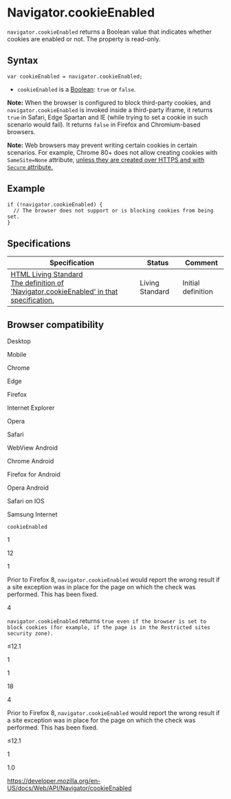 Navigator.cookieEnabled
=======================

`navigator.cookieEnabled` returns a Boolean value that indicates whether cookies are enabled or not. The property is read-only.

Syntax
------

    var cookieEnabled = navigator.cookieEnabled;

-   `cookieEnabled` is a [Boolean](https://developer.mozilla.org/en-US/docs/Glossary/Boolean): `true` or `false`.

**Note:** When the browser is configured to block third-party cookies, and `navigator.cookieEnabled` is invoked inside a third-party iframe, it returns `true` in Safari, Edge Spartan and IE (while trying to set a cookie in such scenario would fail). It returns `false` in Firefox and Chromium-based browsers.

**Note:** Web browsers may prevent writing certain cookies in certain scenarios. For example, Chrome 80+ does not allow creating cookies with `SameSite=None` attribute, [unless they are created over HTTPS and with `Secure` attribute.](https://www.chromestatus.com/feature/5633521622188032)

Example
-------

    if (!navigator.cookieEnabled) {
      // The browser does not support or is blocking cookies from being set.
    }

Specifications
--------------

<table><thead><tr class="header"><th>Specification</th><th>Status</th><th>Comment</th></tr></thead><tbody><tr class="odd"><td><a href="https://html.spec.whatwg.org/multipage/webappapis.html#dom-navigator-cookieenabled">HTML Living Standard<br />
<span class="small">The definition of 'Navigator.cookieEnabled' in that specification.</span></a></td><td><span class="spec-living">Living Standard</span></td><td>Initial definition</td></tr></tbody></table>

Browser compatibility
---------------------

Desktop

Mobile

Chrome

Edge

Firefox

Internet Explorer

Opera

Safari

WebView Android

Chrome Android

Firefox for Android

Opera Android

Safari on IOS

Samsung Internet

`cookieEnabled`

1

12

1

Prior to Firefox 8, `navigator.cookieEnabled` would report the wrong result if a site exception was in place for the page on which the check was performed. This has been fixed.

4

`navigator.cookieEnabled` returns `true even if the browser is set to block cookies (for example, if the page is in the Restricted sites security zone).`

≤12.1

1

1

18

4

Prior to Firefox 8, `navigator.cookieEnabled` would report the wrong result if a site exception was in place for the page on which the check was performed. This has been fixed.

≤12.1

1

1.0

<a href="https://developer.mozilla.org/en-US/docs/Web/API/Navigator/cookieEnabled" class="_attribution-link">https://developer.mozilla.org/en-US/docs/Web/API/Navigator/cookieEnabled</a>

